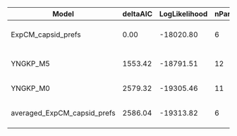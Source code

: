 | Model                       | deltaAIC | LogLikelihood | nParams | ParamValues                                    |
|-----------------------------|----------|---------------|---------|------------------------------------------------|
| ExpCM_capsid_prefs          | 0.00     | -18020.80     | 6       | beta=0.87, kappa=2.29, omega=0.05              |
| YNGKP_M5                    | 1553.42  | -18791.51     | 12      | alpha_omega=0.32, beta_omega=10.00, kappa=2.41 |
| YNGKP_M0                    | 2579.32  | -19305.46     | 11      | kappa=2.34, omega=0.03                         |
| averaged_ExpCM_capsid_prefs | 2586.04  | -19313.82     | 6       | beta=0.49, kappa=2.35, omega=0.03              |